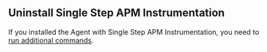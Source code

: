 ## Uninstall Single Step APM Instrumentation

If you installed the Agent with Single Step APM Instrumentation, you need to [run additional commands][1].

[1]: /tracing/trace_collection/automatic_instrumentation/single-step-apm/?tab=linuxhostorvm#removing-apm-for-all-services-on-the-infrastructure